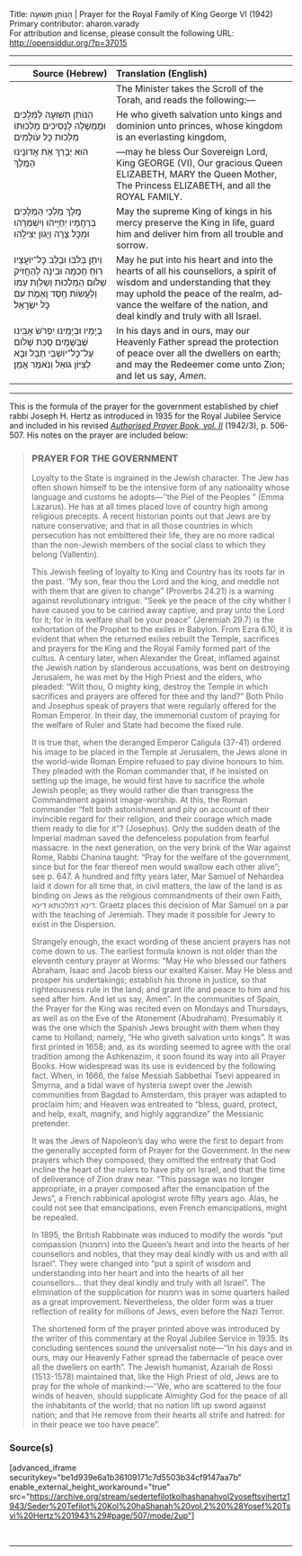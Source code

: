 <html>
<head></head>
<body>
Title: הַנּוֹתֵן תְּשׁוּעָה | Prayer for the Royal Family of King George VI (1942)<br />
Primary contributor: aharon.varady<br />
For attribution and license, please consult the following URL: <a href="http://opensiddur.org/?p=37015">http://opensiddur.org/?p=37015</a>
<p />
<hr />

<table style="margin-left: auto;margin-right: auto;" class="draggable">
<thead><tr><th id="x" style="text-align: right;">Source (Hebrew)</th><th style="text-align: left;">Translation (English)</th></tr></thead>
<tbody>
<tr><td style="vertical-align:top;">
<div class="liturgy" lang="he">

</span></div></td>
 
<td style="vertical-align:top;">
<div class="english" lang="en">
<span class="instruction">The Minister takes the Scroll of the Torah, and reads the following:—</span> 
</div></td></tr>


<tr><td style="vertical-align:top;">
<div class="liturgy" lang="he">
הַנּוֹתֵן תְּשׁוּעָה לַמְּלָכִים
וּמֶמְשָׁלָה לֲנְּסִיכִים
מַלְכוּתוֹ מַלְכוּת כׇּל עֹולָמִים
</span></div></td>
 
<td style="vertical-align:top;">
<div class="english" lang="en">
He who giveth salvation unto kings 
and dominion unto princes, 
whose kingdom is an everlasting kingdom,
</div></td></tr>


<tr><td style="vertical-align:top;">
<div class="liturgy" lang="he">
הוּא יְבָרֵךְ
אֶת אֲדוֹנֵֽינוּ הַמֶּֽלֶךְ
</span></div></td>
 
<td style="vertical-align:top;">
<div class="english" lang="en">
—may he bless 
Our Sovereign Lord, King GEORGE (VI), 
Our gracious Queen ELIZABETH, 
MARY the Queen Mother, 
The Princess ELIZABETH, 
and all the ROYAL FAMILY. 
</div></td></tr>


<tr><td style="vertical-align:top;">
<div class="liturgy" lang="he">
מֶֽלֶךְ מַלְכֵי הַמְּלָכִים
בְּרַחֲמָיו יְחַיֵּֽיהוּ 
וְיִשְׁמְרֵֽהוּ 
וּמִכׇּל צָרָה וְיָגוֹן יַצִּילֵֽהוּ
</span></div></td>
 
<td style="vertical-align:top;">
<div class="english" lang="en">
May the supreme King of kings 
in his mercy preserve the King in life, 
guard him 
and deliver him from all trouble and sorrow. 
</div></td></tr>


<tr><td style="vertical-align:top;">
<div class="liturgy" lang="he">
וְיִתֵּן בְּלִבּוֹ
וּבְלֵב כׇּל־יוֹעֲצַיו
רֽוּחַ חָכְמָה וּבִינָה
לְהַחֲזִיק שְׁלוֹם הַמַּלְכוּת
וְשַׁלְוַת עַמּוֹ
וְלַעֲשׂוֹת חֶֽסֶד וֶאֶמֶת עִם כׇּל יִשְׂרָאֵל׃
</span></div></td>
 
<td style="vertical-align:top;">
<div class="english" lang="en">
May he put into his heart 
and into the hearts of all his counsellors, 
a spirit of wisdom and understanding 
that they may uphold the peace of the realm, 
advance the welfare of the nation, 
and deal kindly and truly with all Israel.
</div></td></tr>


<tr><td style="vertical-align:top;">
<div class="liturgy" lang="he">
בְּיָמָיו וּבְיָמֵֽינוּ
יִפְרֹשׂ אָבִֽינוּ שֶׁבַּשָׁמַֽיִם
סֻכַּת שָׁלוֹם 
עַל־כׇּל־יוֹשְׁבֵי תֵבֵל
וּבָא לְצִיּוֹן גּוֹאֵל
וְנֺאמַר אָמֵן׃
</span></div></td>
 
<td style="vertical-align:top;">
<div class="english" lang="en">
In his days and in ours, 
may our Heavenly Father spread 
the protection of peace 
over all the dwellers on earth; 
and may the Redeemer come unto Zion; 
and let us say, <em>Amen</em>. 
</div></td></tr>
</tbody></table>

<hr />

This is the formula of the prayer for the government established by chief rabbi Joseph H. Hertz as introduced in 1935 for the Royal Jubilee Service and included in his revised <em><a href="/?p=27573">Authorised Prayer Book, vol. II</a></em> (1942/3), p. 506-507. His notes on the prayer are included below:

<blockquote>
<h3>PRAYER FOR THE GOVERNMENT</h3>

Loyalty to the State is ingrained in the Jewish character. The Jew has often shown himself to be the intensive form of any nationality whose language and customs he adopts—‘‘the Piel of the Peoples ” (Emma Lazarus). He has at all times placed love of country high among religious precepts. A recent historian points out that Jews are by nature conservative; and that in all those countries in which persecution has not embittered their life, they are no more radical than the non-Jewish members of the social class to which they belong (Vallentin).  

This Jewish feeling of loyalty to King and Country has its roots far in the past. ‘‘My son, fear thou the Lord and the king, and meddle not with them that are given to change” (Proverbs 24.21) is a warning against revolutionary intrigue. “Seek ye the peace of the city whither I have caused you to be carried away captive, and pray unto the Lord for it; for in its welfare shall be your peace” (Jeremiah 29.7) is the exhortation of the Prophet to the exiles in Babylon. From Ezra 6.10, it is evident that when the returned exiles rebuilt the Temple, sacrifices and prayers for the King and the Royal Family formed part of the cultus. A century later, when Alexander the Great, inflamed against the Jewish nation by slanderous accusations, was bent on destroying Jerusalem, he was met by the High Priest and the elders, who pleaded: “Wilt thou, O mighty king, destroy the Temple in which sacrifices and prayers are offered for thee and thy land?” Both Philo and Josephus speak of prayers that were regularly offered for the Roman Emperor. In their day, the immemorial custom of praying for the welfare of Ruler and State had become the fixed rule. 

It is true that, when the deranged Emperor Caligula (37-41) ordered his image to be placed in the Temple at Jerusalem, the Jews alone in the world-wide Roman Empire refused to pay divine honours to him. They pleaded with the Roman commander that, if he insisted on setting up the image, he would first have to sacrifice the whole Jewish people; as they would rather die than transgress the Commandment against image-worship. At this, the Roman commander “felt both astonishment and pity on account of their invincible regard for their religion, and their courage which made them ready to die for it”? (Josephus). Only the sudden death of the Imperial madman saved the defenceless population from fearful massacre. In the next generation, on the very brink of the War against Rome, Rabbi Chanina taught: “Pray for the welfare of the government, since but for the fear thereof men would swallow each other alive”; see p. 647. A hundred and fifty years later, Mar Samuel of Nehardea laid it down for all time that, in civil matters, the law of the land is as binding on Jews as the religious commandments of their own Faith, <span class="hebrew" lang="he">דינא דמלכותא דינא</span>. Graetz places this decision of Mar Samuel on a par with the teaching of Jeremiah. They made it possible for Jewry to exist in the Dispersion. 

Strangely enough, the exact wording of these ancient prayers has not come down to us. The earliest formula known is not older than the eleventh century prayer at Worms: “May He who blessed our fathers Abraham, Isaac and Jacob bless our exalted Kaiser. May He bless and prosper his undertakings; establish his throne in justice, so that righteousness rule in the land; and grant life and peace to him and his seed after him. And let us say, Amen”. In the communities of Spain, the Prayer for the King was recited even on Mondays and Thursdays, as well as on the Eve of the Atonement (Abudraham). Presumably it was the one which the Spanish Jews brought with them when they came to Holland; namely, “He who giveth salvation unto kings”. It was first printed in 1658; and, as its wording seemed to agree with the oral tradition among the Ashkenazim, it soon found its way into all Prayer Books. How widespread was its use is evidenced by the following fact. When, in 1666, the false Messiah Sabbethai Tsevi appeared in Smyrna, and a tidal wave of hysteria swept over the Jewish communities from Bagdad to Amsterdam, this prayer was adapted to proclaim him; and Heaven was entreated to “bless, guard, protect, and help, exalt, magnify, and highly aggrandize” the Messianic pretender. 

It was the Jews of Napoleon’s day who were the first to depart from the generally accepted form of Prayer for the Government. In the new prayers which they composed, they omitted the entreaty that God incline the heart of the rulers to have pity on Israel, and that the time of deliverance of Zion draw near. “This passage was no longer appropriate, in a prayer composed after the emancipation of the Jews”, a French rabbinical apologist wrote fifty years ago. Alas, he could not see that emancipations, even French emancipations, might be repealed. 

In 1895, the British Rabbinate was induced to modify the words “put compassion (<span class="hebrew" lang="he">רחמנות</span>) into the Queen’s heart and into the hearts of her counsellors and nobles, that they may deal kindly with us and with all Israel”. They were changed into “put a spirit of wisdom and understanding into her heart and into the hearts of all her counsellors... that they deal kindly and truly with all Israel”. The elimination of the supplication for <span class="hebrew" lang="he">רחמנות</span> was in some quarters hailed as a great improvement. Nevertheless, the older form was a truer reflection of reality for millions of Jews, even before the Nazi Terror. 

The shortened form of the prayer printed above was introduced by the writer of this commentary at the Royal Jubilee Service in 1935. Its concluding sentences sound the universalist note—‘‘In his days and in ours, may our Heavenly Father spread the tabernacle of peace over all the dwellers on earth”. The Jewish humanist, Azariah de Rossi (1513-1578) maintained that, like the High Priest of old, Jews are to pray for the whole of mankind:—‘‘We, who are scattered to the four winds of heaven, should supplicate Almighty God for the peace of all the inhabitants of the world; that no nation lift up sword against nation; and that He remove from their hearts all strife and hatred: for in their peace we too have peace”. 
</blockquote>

<h3>Source(s)</h3>

[advanced_iframe securitykey="be1d939e6a1b36109171c7d5503b34cf9147aa7b" enable_external_height_workaround="true" src="https://archive.org/stream/sedertefilotkolhashanahvol2yoseftsvihertz1943/Seder%20Tefilot%20Kol%20haShanah%20vol.2%20%28Yosef%20Tsvi%20Hertz%201943%29#page/507/mode/2up"]

&nbsp;

<hr />

&nbsp;

</body>
</html>